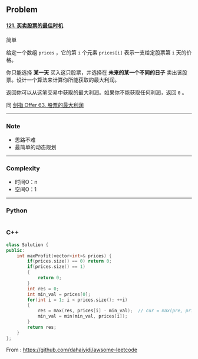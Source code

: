 ## Problem

#### [121. 买卖股票的最佳时机](https://leetcode-cn.com/problems/best-time-to-buy-and-sell-stock/)

简单

给定一个数组 `prices` ，它的第 `i` 个元素 `prices[i]` 表示一支给定股票第 `i` 天的价格。

你只能选择 **某一天** 买入这只股票，并选择在 **未来的某一个不同的日子** 卖出该股票。设计一个算法来计算你所能获取的最大利润。

返回你可以从这笔交易中获取的最大利润。如果你不能获取任何利润，返回 `0` 。

同 [剑指 Offer 63. 股票的最大利润](https://leetcode.cn/problems/gu-piao-de-zui-da-li-run-lcof/)

------

### Note

- 思路不难
- 最简单的动态规划

------

### Complexity

- 时间O：n
- 空间O：1

------

### Python

```python

```

### C++

```C++
class Solution {
public:
    int maxProfit(vector<int>& prices) {
        if(prices.size() == 0) return 0;
        if(prices.size() == 1)
        {
            return 0;
        }
        int res = 0;
        int min_val = prices[0];
        for(int i = 1; i < prices.size(); ++i)
        {
            res = max(res, prices[i] - min_val);  // cur = max(pre, prices[i] - min_val); 可以直接将pre， cur直接换成res
            min_val = min(min_val, prices[i]);
        }
        return res;
    }
};
```



From : https://github.com/dahaiyidi/awsome-leetcode
